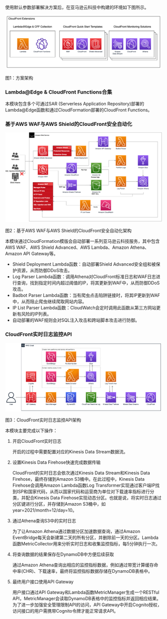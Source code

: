 使用默认参数部署解决方案后，在亚马逊云科技中构建的环境如下图所示。

![architecture](../images/arch.png)
      
图1：方案架构

### Lambda@Edge & CloudFront Functions合集
 
本模块包含多个可通过SAR (Serverless Application Repository)部署的Lambda@Edge函数和通过CloudFormation部署的CloudFront Functions。

### 基于AWS WAF与AWS Shield的CloudFront安全自动化

![architecture](../images/arch-security.png)

图2：基于AWS WAF与AWS Shield的CloudFront安全自动化架构

本模块通过CloudFormation模版会自动部署一系列亚马逊云科技服务，其中包含AWS WAF、AWS Shield Advanced、AWS Lambda、Amazon Athena、Amazon API Gateway等。

- Shield Deployment Lambda函数：自动部署Shield Advanced安全组和被保护资源，从而防御DDoS攻击。
- Log Parser Lambda函数：调用Athena对CloudFront标准日志和WAF日志进行查询，找到指定时间内超过阈值的IP，将其更新到WAF中，从而防御DDoS攻击。
- Badbot Parser Lambda函数：当有爬虫点击陷阱链接时，将其IP更新到WAF中，从而阻止爬虫继续爬取网站内容。
- IP List Parser Lambda函数：CloudWatch会定时调用此函数从第三方网站更新有风险的IP列表。
- 自动部署的WAF规则会对SQL注入攻击和跨站脚本攻击进行防御。

### CloudFront实时日志监控API

![architecture](../images/arch-monitoring.png)

图3：CloudFront实时日志监控API架构

本模块主要完成以下操作：

1. 开启CloudFront实时日志
  
    开启的过程中需要配置对应的Kinesis Data Stream数据流。

2. 设置Kinesis Data Firehose快速完成数据传输
  
    CloudFront的实时日志会依次通过Kinesis Data Stream和Kinesis Data Firehose，最终存储到Amazon S3桶中。在此过程中，Kinesis Data Firehose会调用Amazon Lambda函数Log Transformer实现通过客户端IP找到ISP和国家代码，从而以国家代码和运营商为单位对下载速率指标进行分类，并配合Kinesis Data Firehose实现动态分区。也就是说，将实时日志通过分区键进行分区，并存储到Amazon S3桶中，如year=2021/month=12/day=10。

3. 通过Athena查询S3中的实时日志
  
    为了让Amazon Athena通过数据分区加速数据查询，通过Amazon EventBridge每天会新建第二天的所有分区，并删除前一天的分区。Lambda函数MetricCollector用来分析实时日志和收集监控指标，每5分钟执行一次。

4. 将查询数据的结果保存在DynamoDB中方便后续获取
  
    通过Amazon Athena查询出相应的监控指标数据，例如通过带宽计算缓存命中率(CHR)、下载速率，最终将监控指标数据存储在DynamoDB表格中。

5. 最终用户接口使用API Gateway
  
    用户接口通过API Gateway和Lambda函数MetricManager生成一个RESTful API，MetricManager会读取DynamoDB表格中的监控指标并返回相应结果。为了进一步加强安全管理限制API的访问，API Gateway中开启Cognito授权，访问接口的用户需携带Cognito令牌才能正常请求API。

